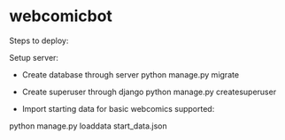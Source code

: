# webcomicbot

Steps to deploy:

Setup server:
- Create database through server
python manage.py migrate

- Create superuser through django
python manage.py createsuperuser

- Import starting data for basic webcomics supported:

python manage.py loaddata start_data.json
